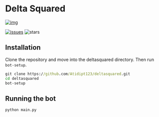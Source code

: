 # Delta Squared

[![img](https://cdn.discordapp.com/avatars/999986010123415612/9c0100b8998fe9dd35722fa7647a0433.png?size=4096)]()

[![issues](https://img.shields.io/github/issues/Atidipt123/deltasquared)](https://github.com/Atidipt123/deltasquared/issues) ![stars](https://img.shields.io/github/stars/Atidipt123/deltasquared?style=plastic)

## Installation
Clone the repository and move into the deltasquared directory. Then run `bot-setup`.
```cmd
git clone https://github.com/Atidipt123/deltasquared.git
cd deltasquared
bot-setup
```

## Running the bot
```cmd
python main.py
```